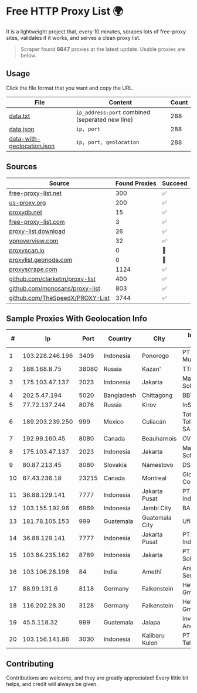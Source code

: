 
# Free HTTP Proxy List 🌍

It is a lightweight project that, every 10 minutes, scrapes lots of free-proxy sites, validates if it works, and serves a clean proxy list.


> Scraper found **6647** proxies at the latest update. Usable proxies are below.

## Usage

Click the file format that you want and copy the URL.


|File|Content|Count|
|----|-------|-----|
|[data.txt](https://raw.githubusercontent.com/themiralay/Proxy-List-World/master/data.txt)|`ip_address:port` combined (seperated new line)|288|
|[data.json](https://raw.githubusercontent.com/themiralay/Proxy-List-World/master/data.json)|`ip, port`|288|
|[data-with-geolocation.json](https://raw.githubusercontent.com/themiralay/Proxy-List-World/master/data-with-geolocation.json)|`ip, port, geolocation`|288|

## Sources

|Source|Found Proxies|Succeed|
|------|-------------|-------|
|[free-proxy-list.net](https://free-proxy-list.net)|300|✅|
|[us-proxy.org](https://www.us-proxy.org)|200|✅|
|[proxydb.net](http://proxydb.net)|15|✅|
|[free-proxy-list.com](https://free-proxy-list.com/?page=&port=&type%5B%5D=http&type%5B%5D=https&up_time=0&search=Search)|3|✅|
|[proxy-list.download](https://www.proxy-list.download/HTTP)|26|✅|
|[vpnoverview.com](https://vpnoverview.com/privacy/anonymous-browsing/free-proxy-servers)|32|✅|
|[proxyscan.io](https://www.proxyscan.io)|0|🚫|
|[proxylist.geonode.com](https://proxylist.geonode.com/api/proxy-list?limit=300&page=1&sort_by=lastChecked&sort_type=desc&protocols=http,https)|0|🚫|
|[proxyscrape.com](https://api.proxyscrape.com/v2/?request=displayproxies&protocol=http&timeout=10000&country=all&ssl=all&anonymity=all)|1124|✅|
|[github.com/clarketm/proxy-list](https://raw.githubusercontent.com/clarketm/proxy-list/master/proxy-list-raw.txt)|400|✅|
|[github.com/monosans/proxy-list](https://raw.githubusercontent.com/monosans/proxy-list/main/proxies/http.txt)|803|✅|
|[github.com/TheSpeedX/PROXY-List](https://raw.githubusercontent.com/TheSpeedX/PROXY-List/master/http.txt)|3744|✅|


## Sample Proxies With Geolocation Info

|#|Ip|Port|Country|City|Internet Service Provider|
|-|--|----|-------|----|-------------------------|
|1|103.228.246.196|3409|Indonesia|Ponorogo|PT Giga Patra Multimedia|
|2|188.168.8.75|38080|Russia|Kazan'|TTK-Retail|
|3|175.103.47.137|2023|Indonesia|Jakarta|Maxindo Mintra Solusi|
|4|202.5.47.194|5020|Bangladesh|Chittagong|BBTS-NEW|
|5|77.72.137.244|8076|Russia|Kirov|InSys Network|
|6|189.203.239.250|999|Mexico|Culiacán|Total Play Telecomunicaciones SA De CV|
|7|192.99.160.45|8080|Canada|Beauharnois|OVH SAS|
|8|175.103.47.137|2023|Indonesia|Jakarta|Maxindo Mintra Solusi|
|9|80.87.213.45|8080|Slovakia|Námestovo|DSi DATA|
|10|67.43.236.18|23215|Canada|Montreal|GloboTech Communications|
|11|36.88.129.141|7777|Indonesia|Jakarta Pusat|PT. Telekomunikasi Indonesia|
|12|103.155.192.96|6969|Indonesia|Jambi City|BAIKNET|
|13|181.78.105.153|999|Guatemala|Guatemala City|Ufinet Panama S.A.|
|14|36.88.129.141|7777|Indonesia|Jakarta Pusat|PT. Telekomunikasi Indonesia|
|15|103.84.235.162|8789|Indonesia|Jakarta|PT Maxindo Mitra Solusi|
|16|103.106.28.198|84|India|Amethī|Ani Broadband Service Pvt Ltd|
|17|88.99.131.6|8118|Germany|Falkenstein|Hetzner Online GmbH|
|18|116.202.28.30|3128|Germany|Falkenstein|Hetzner Online GmbH|
|19|45.5.118.32|999|Guatemala|Jalapa|Inversiones Grajeda Andrade S.A|
|20|103.156.141.86|3030|Indonesia|Kalibaru Kulon|PT Tekling Media Telematika|



## Contributing

Contributions are welcome, and they are greatly appreciated! Every
little bit helps, and credit will always be given.

